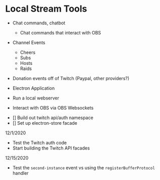 # Local Stream Tools

- Chat commands, chatbot
  - Chat commands that interact with OBS
- Channel Events
  - Cheers
  - Subs
  - Hosts
  - Raids
- Donation events off of Twitch (Paypal, other providers?)

- Electron Application
- Run a local webserver
- Interact with OBS via OBS Websockets

* [] Build out twitch api/auth namespace
* [] Set up electron-store facade

12/1/2020

- Test the Twitch auth code
- Start building the Twitch API facades

12/15/2020
- Test the `second-instance` event vs using the `registerBufferProtocol` handler